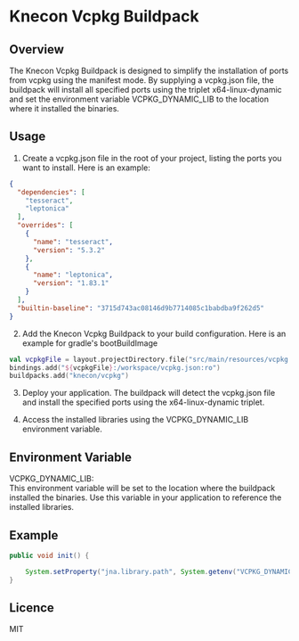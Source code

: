 # Knecon Vcpkg Buildpack

## Overview

The Knecon Vcpkg Buildpack is designed to simplify the installation of ports from vcpkg using the manifest mode. By supplying a vcpkg.json file, the buildpack will install all
specified ports using the triplet x64-linux-dynamic and set the environment variable VCPKG_DYNAMIC_LIB to the location where it installed the binaries.

## Usage

1. Create a vcpkg.json file in the root of your project, listing the ports you want to install. Here is an example:

```json
{
  "dependencies": [
    "tesseract",
    "leptonica"
  ],
  "overrides": [
    {
      "name": "tesseract",
      "version": "5.3.2"
    },
    {
      "name": "leptonica",
      "version": "1.83.1"
    }
  ],
  "builtin-baseline": "3715d743ac08146d9b7714085c1babdba9f262d5"
}

```

2. Add the Knecon Vcpkg Buildpack to your build configuration. Here is an example for gradle's bootBuildImage
```kotlin
val vcpkgFile = layout.projectDirectory.file("src/main/resources/vcpkg.json").toString()
bindings.add("${vcpkgFile}:/workspace/vcpkg.json:ro")
buildpacks.add("knecon/vcpkg")
```

3. Deploy your application. The buildpack will detect the vcpkg.json file and install the specified ports using the x64-linux-dynamic triplet.

4. Access the installed libraries using the VCPKG_DYNAMIC_LIB environment variable.

## Environment Variable

VCPKG_DYNAMIC_LIB:   
This environment variable will be set to the location where the buildpack installed the binaries. Use this variable in your application to reference the installed libraries.

## Example

```java
public void init() {

    System.setProperty("jna.library.path", System.getenv("VCPKG_DYNAMIC_LIB"));
}
```

## Licence 
MIT